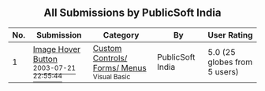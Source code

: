 ﻿<div align="center">

## All Submissions by PublicSoft India

</div>

No.  | Submission | Category | By   | User Rating
---- | ---------- | -------- | ---- | -----------
1 | [Image Hover Button<br /><sup>2003-07-21 22:55:44</sup>](https://github.com/Planet-Source-Code/publicsoft-india-image-hover-button__1-47099) | [Custom Controls/ Forms/  Menus<br /><sup>Visual Basic</sup>](../ByCategory/custom-controls-forms-menus__1-4.md) | PublicSoft India | 5.0 (25 globes from 5 users)
